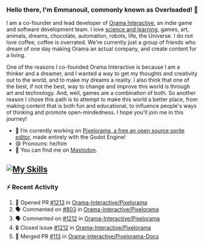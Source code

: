 ### Hello there, I'm Emmanouil, commonly known as Overloaded! 👋
I am a co-founder and lead developer of [Orama Interactive](https://www.oramainteractive.com/), an indie game and software development team. I love [science and learning](https://github.com/OverloadedOrama/KnowledgeBase), games, art, animals, dreams, chocolate, automation, robots, life, the Universe. I do not love coffee, coffee is overrated. We're currently just a group of friends who dream of one day making Orama an actual company, and create content for a living.

One of the reasons I co-founded Orama Interactive is because I am a thinker and a dreamer, and I wanted a way to get my thoughts and creativity out to the world, and to make my dreams a reality. I also think that one of the best, if not the best, way to change and improve this world is through art and technology. And, well, games are a combination of both. So another reason I chose this path is to attempt to make this world a better place, from making content that is both fun and educational, to influence people's ways of thinking and promote open-mindedness. I hope you'll join me in this journey!

- 🔭 I’m currently working on [Pixelorama, a free an open source sprite editor](https://github.com/Orama-Interactive/Pixelorama), made entirely with the Godot Engine!
- 😄 Pronouns: he/him
- 🐘 You can find me on <a rel="me" href="https://mastodon.social/@Overloaded">Mastodon</a>.

[![My Skills](https://skillicons.dev/icons?i=godot,py,cpp,cs,git,linux,html)](https://skillicons.dev)
---

### :zap: Recent Activity

<!--START_SECTION:activity-->
1. 💪 Opened PR [#1213](https://github.com/Orama-Interactive/Pixelorama/pull/1213) in [Orama-Interactive/Pixelorama](https://github.com/Orama-Interactive/Pixelorama)
2. 🗣 Commented on [#803](https://github.com/Orama-Interactive/Pixelorama/issues/803#issuecomment-2781127317) in [Orama-Interactive/Pixelorama](https://github.com/Orama-Interactive/Pixelorama)
3. 🗣 Commented on [#1212](https://github.com/Orama-Interactive/Pixelorama/issues/1212#issuecomment-2781092743) in [Orama-Interactive/Pixelorama](https://github.com/Orama-Interactive/Pixelorama)
4. 🔒 Closed issue [#1212](https://github.com/Orama-Interactive/Pixelorama/issues/1212) in [Orama-Interactive/Pixelorama](https://github.com/Orama-Interactive/Pixelorama)
5. 🎉 Merged PR [#113](https://github.com/Orama-Interactive/Pixelorama-Docs/pull/113) in [Orama-Interactive/Pixelorama-Docs](https://github.com/Orama-Interactive/Pixelorama-Docs)
<!--END_SECTION:activity-->

<!--
**OverloadedOrama/OverloadedOrama** is a ✨ _special_ ✨ repository because its `README.md` (this file) appears on your GitHub profile.

Here are some ideas to get you started:

- 👯 I’m looking to collaborate on ...
- 🤔 I’m looking for help with ...
- 💬 Ask me about ...
- 📫 How to reach me: ...
- ⚡ Fun fact: ...
-->
